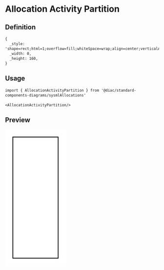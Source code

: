 # Allocation Activity Partition

## Definition

```
{
  _style: 'shape=rect;html=1;overflow=fill;whiteSpace=wrap;align=center;verticalAlign=top;',
  _width: 0,
  _height: 160,
}
```

## Usage

```
import { AllocationActivityPartition } from '@diac/standard-components-diagrams/sysmlAllocations'

<AllocationActivityPartition/>
```

## Preview

<img src="./allocation-activity-partition.png" width="200"/>
